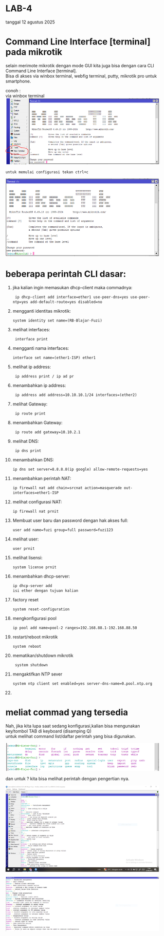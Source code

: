 # LAB-4
tanggal 12 agustus 2025
# Command Line Interface [terminal] pada mikrotik
selain merimote mikrotik dengan mode GUI kita juga bisa dengan cara CLI Command Line Interface [terminal].  
Bisa di akses via winbox terminal, webfig terminal, putty, mikrotik pro untuk smartphone. 

conoh :  
via winbox terminal
![y](tl.PNG) 

    untuk memulai configurasi tekan ctrl+c 
![y](tl1.PNG) 

# beberapa perintah CLI dasar:  
1. jika kalian ingin memasukan dhcp-client maka commadnya:
   
        ip dhcp-client add interface=ether1 use-peer-dns=yes use-peer-ntp=yes add-default-route=yes disabled=no
   
2. mengganti identitas mikrotik:

       system identity set name=(RB-Blajar-Fuzi)
   
3. melihat interfaces:

        interface print
   
4. mengganti nama interfaces:

       interface set name=(ether1-ISP) ether1

5. melihat ip address:
  
        ip address print / ip ad pr
    
6. menambahkan ip address:
 
        ip address add address=10.10.10.1/24 interfaces=(ether2)
    
7. melihat Gateway:

        ip route print
    
8. menambahkan Gateway:

        ip route add gateway=10.10.2.1
    
9. melihat DNS:

        ip dns print

10. menambahkan DNS:

        ip dns set server=8.8.8.8(ip google) allow-remote-requests=yes
    
11. menambahkan perintah NAT:

        ip firewall nat add chain=srcnat action=masquerade out-interfaces=ether1-ISP

    
12. melihat configurasi NAT:

        ip firewall nat prnit
    
13. Membuat user baru dan password dengan hak akses full:

        user add name=fuzi group=full password=fuzi123
    
14. melihat user:

        user prnit
    
15. melihat lisensi:

        system license prnit

16. menambahkan dhcp-server:

        ip dhcp-server add
        isi ether dengan tujuan kalian

17. factory reset

        system reset-configuration
    
18. mengkonfigurasi pool 

        ip pool add name=pool-2 ranges=192.168.88.1-192.168.88.50

19. restart/reboot mikrotik

        system reboot

20. mematikan/shutdown mikrotik

         system shutdown

21. mengaktifkan NTP sever

        system ntp client set enabled=yes server-dns-name=0.pool.ntp.org

22. 
 # meliat commad yang tersedia 
Nah, jika kita lupa saat sedang konfigurasi,kalian bisa mengunakan key/tombol TAB di keyboard (disamping Q)   
untuk melihat command list/daftar perintah yang bisa digunakan.

![tab](tab.PNG)

dan untuk ? kita bisa melihat perintah dengan pengertian nya. 

![tab](tanya.PNG)

![tab](tanya2.PNG)





    
   



